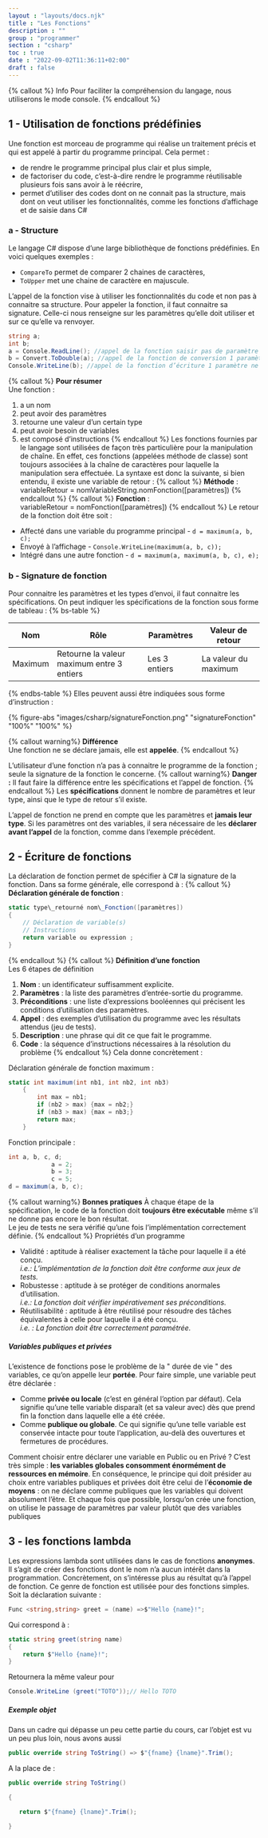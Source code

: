 ```yaml
---
layout : "layouts/docs.njk"
title : "Les Fonctions"
description : ""
group : "programmer"
section : "csharp"
toc : true
date : "2022-09-02T11:36:11+02:00"
draft : false
---
```

{% callout %}
Info
Pour faciliter la compréhension du langage, nous utiliserons le mode console.
{% endcallout %}
## 1 - Utilisation de fonctions prédéfinies
Une fonction est morceau de programme qui réalise un traitement précis et qui est appelé à partir du programme principal. Cela permet :

- de rendre le programme principal plus clair et plus simple,
- de factoriser du code, c’est-à-dire rendre le programme réutilisable plusieurs fois sans avoir à le réécrire,
- permet d’utiliser des codes dont on ne connait pas la structure, mais dont on veut utiliser les fonctionnalités, comme les fonctions d’affichage et de saisie dans C#
### a - Structure
Le langage C# dispose d’une large bibliothèque de fonctions prédéfinies. En voici quelques exemples :

- `CompareTo` permet de comparer 2 chaines de caractères,
- `ToUpper` met une chaine de caractère en majuscule.

L’appel de la fonction vise à utiliser les fonctionnalités du code et non pas à connaitre sa structure. Pour appeler la fonction, il faut connaitre sa signature. Celle-ci nous renseigne sur les paramètres qu’elle doit utiliser et sur ce qu’elle va renvoyer.
```csharp
string a;
int b;
a = Console.ReadLine(); //appel de la fonction saisir pas de paramètre renvoie un string
b = Convert.ToDouble(a); //appel de la fonction de conversion 1 paramètre renvoie un double
Console.WriteLine(b); //appel de la fonction d’écriture 1 paramètre ne renvoie rien (void)
```
{% callout %}
**Pour résumer**  
Une fonction :

1. a un nom
2. peut avoir des paramètres
3. retourne une valeur d’un certain type
4. peut avoir besoin de variables
5. est composé d’instructions
{% endcallout %}
Les fonctions fournies par le langage sont utilisées de façon très particulière pour la manipulation de chaîne. En effet, ces fonctions (appelées méthode de classe) sont toujours associées à la chaîne de caractères pour laquelle la manipulation sera effectuée.
La syntaxe est donc la suivante, si bien entendu, il existe une variable de retour :
{% callout %}
**Méthode** :  
variableRetour = nomVariableString.nomFonction([paramètres])
{% endcallout %}
{% callout %}
**Fonction** :  
variableRetour = nomFonction([paramètres])
{% endcallout %}
Le retour de la fonction doit être soit :

- Affecté dans une variable du programme principal - `d = maximum(a, b, c);`
- Envoyé à l’affichage - `Console.WriteLine(maximum(a, b, c));`
- Intégré dans une autre fonction - `d = maximum(a, maximum(a, b, c), e);`
### b - Signature de fonction
Pour connaitre les paramètres et les types d’envoi, il faut connaitre les spécifications. On peut indiquer les spécifications de la fonction sous forme de tableau :
{% bs-table %}

| Nom     | Rôle                                       | Paramètres    | Valeur de retour     |
|---------|--------------------------------------------|---------------|----------------------|
| Maximum | Retourne la valeur maximum entre 3 entiers | Les 3 entiers | La valeur du maximum |
{% endbs-table %}
Elles peuvent aussi être indiquées sous forme d’instruction :

{% figure-abs "images/csharp/signatureFonction.png" "signatureFonction" "100%" "100%" %}

{% callout warning%}
**Différence**  
Une fonction ne se déclare jamais, elle est **appelée**.
{% endcallout %}

L’utilisateur d’une fonction n’a pas à connaitre le programme de la fonction ; seule la signature de la fonction le concerne.
{% callout warning%}
**Danger :**
Il faut faire la différence entre les spécifications et l’appel de fonction.
{% endcallout %}
Les **spécifications** donnent le nombre de paramètres et leur type, ainsi que le type de retour s’il existe.

L’appel de fonction ne prend en compte que les paramètres et **jamais leur type**. Si les paramètres ont des variables, il sera nécessaire de les **déclarer avant l’appel** de la fonction, comme dans l’exemple précédent.
## 2 - Écriture de fonctions
La déclaration de fonction permet de spécifier à C# la signature de la fonction. Dans sa forme générale, elle correspond à :
{% callout %}
**Déclaration générale de fonction** :  
```csharp
static type\_retourné nom\_Fonction([paramètres])
{
    // Déclaration de variable(s)
    // Instructions
    return variable ou expression ;
}
```
{% endcallout %}
{% callout %}
**Définition d’une fonction**  
Les 6 étapes de définition

1. **Nom** : un identificateur suffisamment explicite.
2. **Paramètres** : la liste des paramètres d’entrée-sortie du programme.
3. **Préconditions** : une liste d’expressions booléennes qui précisent les conditions d’utilisation des paramètres.
4.  **Appel** : des exemples d’utilisation du programme avec les résultats attendus (jeu de tests).
5.  **Description** : une phrase qui dit ce que fait le programme.
6.  **Code** : la séquence d’instructions nécessaires à la résolution du problème
{% endcallout %}
Cela donne concrètement :

Déclaration générale de fonction maximum :
```csharp
static int maximum(int nb1, int nb2, int nb3)
    {
        int max = nb1;
        if (nb2 > max) {max = nb2;}
        if (nb3 > max) {max = nb3;}
        return max;
    }
```
Fonction principale :
```csharp
int a, b, c, d;
            a = 2;
            b = 3;
            c = 5;
d = maximum(a, b, c);
```
{% callout warning%}
**Bonnes pratiques**
À chaque étape de la spécification, le code de la fonction doit **toujours être exécutable** même s’il ne donne pas encore le bon résultat.  
Le jeu de tests ne sera vérifié qu’une fois l’implémentation correctement définie.
{% endcallout %}
Propriétés d’un programme

- Validité : aptitude à réaliser exactement la tâche pour laquelle il a été conçu.  
*i.e.: L’implémentation de la fonction doit être conforme aux jeux de tests.*
- Robustesse : aptitude à se protéger de conditions anormales d’utilisation.  
*i.e.: La fonction doit vérifier impérativement ses préconditions.*
- Réutilisabilité : aptitude à être réutilisé pour résoudre des tâches équivalentes à celle pour laquelle il a été conçu.  
*i.e. : La fonction doit être correctement paramétrée.*
##### Variables publiques et privées
L’existence de fonctions pose le problème de la " durée de vie " des variables, ce qu’on appelle leur **portée**. Pour faire simple, une variable peut être déclarée :

- Comme **privée ou locale** (c’est en général l’option par défaut). Cela signifie qu’une telle variable disparaît (et sa valeur avec) dès que prend fin la fonction dans laquelle elle a été créée.
- Comme **publique ou globale**. Ce qui signifie qu’une telle variable est conservée intacte pour toute l’application, au-delà des ouvertures et fermetures de procédures.

Comment choisir entre déclarer une variable en Public ou en Privé ? C’est très simple : **les variables globales consomment énormément de ressources en mémoire**. En conséquence, le principe qui doit présider au choix entre variables publiques et privées doit être celui de l’**économie de moyens** : on ne déclare comme publiques que les variables qui doivent absolument l’être. Et chaque fois que possible, lorsqu’on crée une fonction, on utilise le passage de paramètres par valeur plutôt que des variables publiques
## 3 - les fonctions lambda
Les expressions lambda sont utilisées dans le cas de fonctions **anonymes**. Il s’agit de créer des fonctions dont le nom n’a aucun intérêt dans la programmation. Concrètement, on s’intéresse plus au résultat qu’à l’appel de fonction.
Ce genre de fonction est utilisée pour des fonctions simples. Soit la déclaration suivante :
```csharp
Func <string,string> greet = (name) =>$"Hello {name}!";
```
Qui correspond à :
```csharp
static string greet(string name)
{
    return $"Hello {name}!";
}
```
Retournera la même valeur pour
```csharp
Console.WriteLine (greet("TOTO"));// Hello TOTO
```
##### Exemple objet
Dans un cadre qui dépasse un peu cette partie du cours, car l’objet est vu un peu plus loin, nous avons aussi
```csharp
public override string ToString() => $"{fname} {lname}".Trim();
```
A la place de :
```csharp
public override string ToString()

{

   return $"{fname} {lname}".Trim();

}
```

